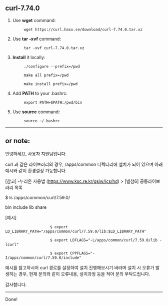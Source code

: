 ## curl-7.74.0

1. Use __wget__ command:

            wget https://curl.haxx.se/download/curl-7.74.0.tar.xz

2. Use __tar -xvf__ command:

            tar -xvf curl-7.74.0.tar.xz

3. __Install__ it locally:

            ./configure --prefix=/pwd

            make all prefix=/pwd

            make install prefix=/pwd

3. Add __PATH__ to your .bashrc:

            export PATH=$PATH:/pwd/bin

4. Use __source__ command:

            source ~/.bashrc
            

-------------------------------
## or note: 

안녕하세요,
사용자 지원팀입니다.

curl 과 같은 라이브러리의 경우, /apps/common 디렉터리에 설치가 되어 있으며
아래 예시와 같이 환경설정 가능합니다.

[참고]
-누리온 사용법 (https://www.ksc.re.kr/gsjw/jcs/hd) > [별첨6] 공통라이브러리 목록

$ ls /apps/common/curl/7.59.0/


bin include lib share

[예시]

                        $ export LD_LIBRARY_PATH="/apps/common/curl/7.59.0/lib:$LD_LIBRARY_PATH"
                        
                        $ export LDFLAGS="-L/apps/common/curl/7.59.0/lib -lcurl"
                        
                        $ export CPPFLAGS="-I/apps/common/curl/7.59.0/include"

예시를 참고하시어 curl 경로를 설정하여 설치 진행해보시기 바라며
설치 시 오류가 발생하는 경우, 현재 문의와 같이 오류내용, 설치과정 등을 적어 문의 부탁드립니다.

감사합니다.

----------------------------------

Done!
